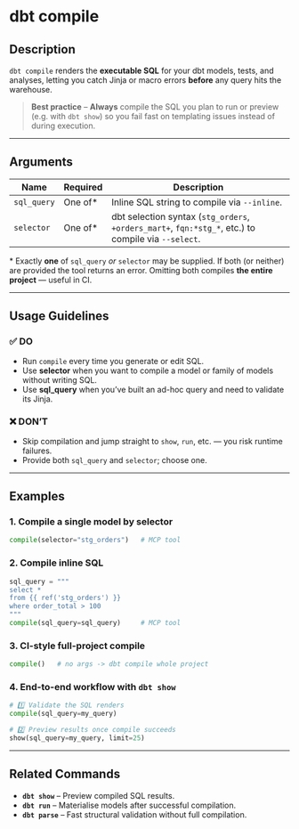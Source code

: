 # dbt compile

## Description
`dbt compile` renders the **executable SQL** for your dbt models, tests, and analyses, letting you catch Jinja or macro errors **before** any query hits the warehouse.

> **Best practice** – **Always** compile the SQL you plan to run or preview (e.g. with `dbt show`) so you fail fast on templating issues instead of during execution.

---

## Arguments

| Name        | Required | Description |
|-------------|----------|-------------|
| `sql_query` | One of\* | Inline SQL string to compile via `--inline`. |
| `selector`  | One of\* | dbt selection syntax (`stg_orders`, `+orders_mart+`, `fqn:*stg_*`, etc.) to compile via `--select`. |

\* Exactly **one** of `sql_query` *or* `selector` may be supplied. If both (or neither) are provided the tool returns an error. Omitting both compiles **the entire project**&nbsp;— useful in CI.

---

## Usage Guidelines

### ✅ DO
* Run `compile` every time you generate or edit SQL.
* Use **selector** when you want to compile a model or family of models without writing SQL.
* Use **sql_query** when you’ve built an ad-hoc query and need to validate its Jinja.

### ❌ DON’T
* Skip compilation and jump straight to `show`, `run`, etc. — you risk runtime failures.
* Provide both `sql_query` and `selector`; choose one.

---

## Examples

### 1. Compile a single model by selector
```python
compile(selector="stg_orders")   # MCP tool
```

### 2. Compile inline SQL
```python
sql_query = """
select * 
from {{ ref('stg_orders') }}
where order_total > 100
"""
compile(sql_query=sql_query)     # MCP tool
```

### 3. CI-style full-project compile
```python
compile()   # no args -> dbt compile whole project
```

### 4. End-to-end workflow with `dbt show`
```python
# 1️⃣ Validate the SQL renders
compile(sql_query=my_query)

# 2️⃣ Preview results once compile succeeds
show(sql_query=my_query, limit=25)
```

---

## Related Commands
* **`dbt show`** – Preview compiled SQL results.  
* **`dbt run`** – Materialise models after successful compilation.  
* **`dbt parse`** – Fast structural validation without full compilation.
